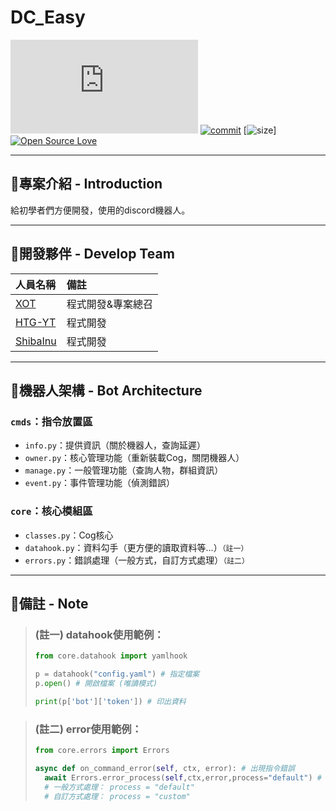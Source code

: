 # DC_Easy

[![python-version](https://img.shields.io/pypi/pyversions/discord.py?style=flat)](https://www.python.org/)
[![commit](https://img.shields.io/github/last-commit/minexo79/dc_base_bot)](https://github.com/minexo79/dc_base_bot)
[![size](https://img.shields.io/github/repo-size/minexo79/DC_Easy?style=social)]
[![Open Source Love](https://badges.frapsoft.com/os/v1/open-source.png?v=103)](https://github.com/ellerbrock/open-source-badges/)

---
## 👾專案介紹 - Introduction
給初學者們方便開發，使用的discord機器人。 

---
## 👾開發夥伴 - Develop Team

|人員名稱|備註|
|:-----|:----|
|[XOT](https://github.com/minexo79)|程式開發&專案總召|
|[HTG-YT](https://github.com/HTG-YT)|程式開發|
|[ShibaInu](https://github.com/neo123440)|程式開發|

---
## 👾機器人架構 - Bot Architecture

### `cmds`：指令放置區
- `info.py`：提供資訊（關於機器人，查詢延遲）
- `owner.py`：核心管理功能（重新裝載Cog，關閉機器人）
- `manage.py`：一般管理功能（查詢人物，群組資訊）
- `event.py`：事件管理功能（偵測錯誤）
### `core`：核心模組區
- `classes.py`：Cog核心
- `datahook.py`：資料勾手（更方便的讀取資料等...）`（註一）`
- `errors.py`：錯誤處理（一般方式，自訂方式處理）`（註二）`

---
## 👾備註 - Note

> ### (註一) datahook使用範例：
> ```py
> from core.datahook import yamlhook
> 
> p = datahook("config.yaml") # 指定檔案
> p.open() # 開啟檔案 (唯讀模式)
> 
> print(p['bot']['token']) # 印出資料
> ```

> ### (註二) error使用範例：
> ```py
> from core.errors import Errors
> 
> async def on_command_error(self, ctx, error): # 出現指令錯誤
>   await Errors.error_process(self,ctx,error,process="default") # 呼叫錯誤處理器
>   # 一般方式處理： process = "default"
>   # 自訂方式處理： process = "custom"
> ```
